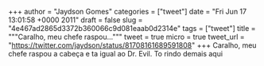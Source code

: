 
+++
author = "Jaydson Gomes"
categories = ["tweet"]
date = "Fri Jun 17 13:01:58 +0000 2011"
draft = false
slug = "4e467ad2865d3372b360066c9d081eaab0d2314e"
tags = ["tweet"]
title = """Caralho, meu chefe raspou..."""
tweet = true
micro = true
tweet_url = "https://twitter.com/jaydson/status/81708161689591808"
+++
Caralho, meu chefe raspou a cabeça e ta igual ao Dr. Evil. To rindo demais aqui
